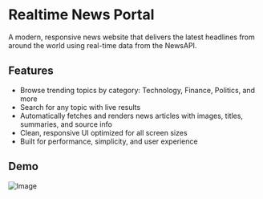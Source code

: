 # Realtime News Portal

A modern, responsive news website that delivers the latest headlines from around the world using real-time data from the NewsAPI.

## Features

- Browse trending topics by category: Technology, Finance, Politics, and more
- Search for any topic with live results
- Automatically fetches and renders news articles with images, titles, summaries, and source info
- Clean, responsive UI optimized for all screen sizes
- Built for performance, simplicity, and user experience

## Demo

![Image](https://github.com/user-attachments/assets/725f898f-210a-4816-885a-2497916ef0fc)

